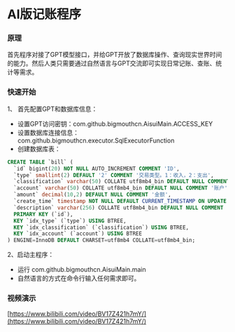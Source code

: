 # AI版记账程序

### 原理
首先程序对接了GPT模型接口，并给GPT开放了数据库操作、查询现实世界时间的能力。然后人类只需要通过自然语言与GPT交流即可实现日常记账、查账、统计等需求。

### 快速开始
1、 首先配置GPT和数据库信息：

- 设置GPT访问密钥：com.github.bigmouthcn.AisuiMain.ACCESS_KEY
- 设置数据库连接信息：com.github.bigmouthcn.executor.SqlExecutorFunction
- 创建数据库表：
```sql
CREATE TABLE `bill` (
  `id` bigint(20) NOT NULL AUTO_INCREMENT COMMENT 'ID',
  `type` smallint(2) DEFAULT '2' COMMENT '交易类型。1：收入，2：支出',
  `classification` varchar(50) COLLATE utf8mb4_bin DEFAULT NULL COMMENT '分类',
  `account` varchar(50) COLLATE utf8mb4_bin DEFAULT NULL COMMENT '账户',
  `amount` decimal(10,2) DEFAULT NULL COMMENT '金额',
  `create_time` timestamp NOT NULL DEFAULT CURRENT_TIMESTAMP ON UPDATE CURRENT_TIMESTAMP COMMENT '时间',
  `description` varchar(256) COLLATE utf8mb4_bin DEFAULT NULL COMMENT '备注',
  PRIMARY KEY (`id`),
  KEY `idx_type` (`type`) USING BTREE,
  KEY `idx_classification` (`classification`) USING BTREE,
  KEY `idx_account` (`account`) USING BTREE
) ENGINE=InnoDB DEFAULT CHARSET=utf8mb4 COLLATE=utf8mb4_bin;
```

2、启动主程序：

- 运行 com.github.bigmouthcn.AisuiMain.main
- 自然语言的方式在命令行输入任何需求即可。

### 视频演示
[https://www.bilibili.com/video/BV17Z421h7mY/](https://www.bilibili.com/video/BV17Z421h7mY/)
